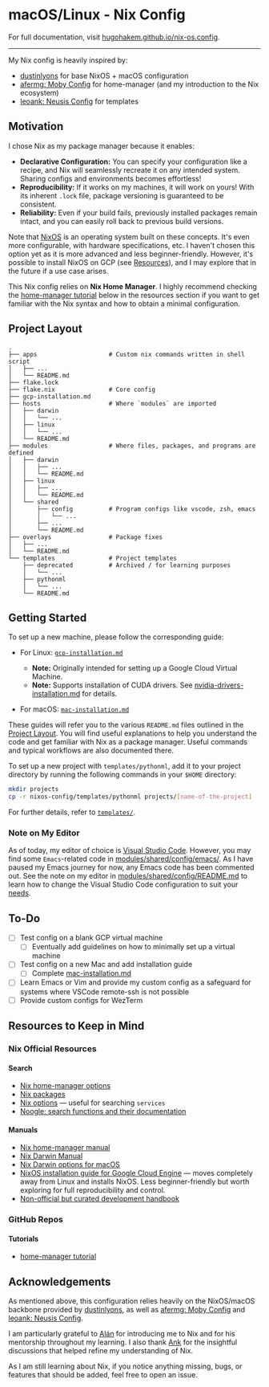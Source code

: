 # macOS/Linux - Nix Config

For full documentation, visit [hugohakem.github.io/nix-os.config](https://hugohakem.github.io/nix-os.config/).

---

My Nix config is heavily inspired by:

+ [dustinlyons](https://github.com/dustinlyons/nixos-config/tree/main) for base NixOS + macOS configuration
+ [afermg: Moby Config](https://github.com/afermg/nix-configs) for home-manager (and my introduction to the Nix ecosystem)
+ [leoank: Neusis Config](https://github.com/leoank/neusis/tree/main) for templates

## Motivation

I chose Nix as my package manager because it enables:

+ **Declarative Configuration:** You can specify your configuration like a recipe, and Nix will seamlessly recreate it on any intended system. Sharing configs and environments becomes effortless!
+ **Reproducibility:** If it works on my machines, it will work on yours! With its inherent `.lock` file, package versioning is guaranteed to be consistent.
+ **Reliability:** Even if your build fails, previously installed packages remain intact, and you can easily roll back to previous build versions.

Note that [NixOS](https://nixos.org/) is an operating system built on these concepts. It's even more configurable, with hardware specifications, etc. I haven't chosen this option yet as it is more advanced and less beginner-friendly. However, it's possible to install NixOS on GCP (see [Resources](#resources-to-keep-in-mind)), and I may explore that in the future if a use case arises.

This Nix config relies on **Nix Home Manager**. I highly recommend checking the [home-manager tutorial](#github-repos) below in the resources section if you want to get familiar with the Nix syntax and how to obtain a minimal configuration.

## Project Layout

```text
.
├── apps                    # Custom nix commands written in shell script
│   ├── ...
│   └── README.md
├── flake.lock              
├── flake.nix               # Core config
├── gcp-installation.md
├── hosts                   # Where `modules` are imported
│   ├── darwin
│   │   └── ...
│   ├── linux
│   │   └── ...
│   └── README.md
├── modules                 # Where files, packages, and programs are defined
│   ├── darwin
│   │   ├── ...
│   │   └── README.md
│   ├── linux
│   │   ├── ...
│   │   └── README.md
│   └── shared
│       ├── config          # Program configs like vscode, zsh, emacs
│       │   └── ...
│       ├── ...
│       └── README.md
├── overlays                # Package fixes
│   ├── ...
│   └── README.md
└── templates               # Project templates
    ├── deprecated          # Archived / for learning purposes
    │   └── ...
    ├── pythonml
    │   └── ...
    └── README.md
```

## Getting Started

To set up a new machine, please follow the corresponding guide:

+ For Linux: [`gcp-installation.md`](./gcp-installation.md)
  + **Note:** Originally intended for setting up a Google Cloud Virtual Machine.
  + **Note:** Supports installation of CUDA drivers. See [nvidia-drivers-installation.md](./apps/x86_64-linux/nvidia-drivers-installation.md) for details.

+ For macOS: [`mac-installation.md`](./mac-installation.md)

These guides will refer you to the various `README.md` files outlined in the [Project Layout](#project-layout). You will find useful explanations to help you understand the code and get familiar with Nix as a package manager. Useful commands and typical workflows are also documented there.

To set up a new project with `templates/pythonml`, add it to your project directory by running the following commands in your `$HOME` directory:

```bash
mkdir projects
cp -r nixos-config/templates/pythonml projects/[name-of-the-project]
```

For further details, refer to [`templates/`](./templates/README.md).

### Note on My Editor

As of today, my editor of choice is [Visual Studio Code](https://code.visualstudio.com/). However, you may find some `Emacs`-related code in [modules/shared/config/emacs/](./modules/shared/config/emacs/). As I have paused my Emacs journey for now, any Emacs code has been commented out. See the note on my editor in [modules/shared/config/README.md](./modules/shared/config/README.md) to learn how to change the Visual Studio Code configuration to suit your [needs](./modules/shared/config/README.md#vscode-config).

## To-Do

+ [ ] Test config on a blank GCP virtual machine
  + [ ] Eventually add guidelines on how to minimally set up a virtual machine
+ [ ] Test config on a new Mac and add installation guide
  + [ ] Complete [mac-installation.md](./mac-installation.md)
+ [ ] Learn Emacs or Vim and provide my custom config as a safeguard for systems where VSCode remote-ssh is not possible
+ [ ] Provide custom configs for WezTerm

## Resources to Keep in Mind

### Nix Official Resources

#### Search

+ [Nix home-manager options](https://home-manager-options.extranix.com/)
+ [Nix packages](https://search.nixos.org/packages)
+ [Nix options](https://search.nixos.org/options) — useful for searching `services`
+ [Noogle: search functions and their documentation](https://noogle.dev/)

#### Manuals

+ [Nix home-manager manual](https://nix-community.github.io/home-manager/index.xhtml)
+ [Nix Darwin Manual](https://nix-darwin.github.io/nix-darwin/manual/)
+ [Nix Darwin options for macOS](https://mynixos.com/nix-darwin/options)
+ [NixOS installation guide for Google Cloud Engine](https://nixos.wiki/wiki/Install_NixOS_on_GCE) — moves completely away from Linux and installs NixOS. Less beginner-friendly but worth exploring for full reproducibility and control.
+ [Non-official but curated development handbook](https://dev.jmgilman.com/environment/tools/nix/)

### GitHub Repos

#### Tutorials

+ [home-manager tutorial](https://github.com/Evertras/simple-homemanager)

## Acknowledgements

As mentioned above, this configuration relies heavily on the NixOS/macOS backbone provided by [dustinlyons](https://github.com/dustinlyons/nixos-config/tree/main), as well as [afermg: Moby Config](https://github.com/afermg/nix-configs) and [leoank: Neusis Config](https://github.com/leoank/neusis/tree/main).

I am particularly grateful to [Alán](https://github.com/afermg) for introducing me to Nix and for his mentorship throughout my learning. I also thank [Ank](https://github.com/leoank) for the insightful discussions that helped refine my understanding of Nix.

As I am still learning about Nix, if you notice anything missing, bugs, or features that should be added, feel free to open an issue.
